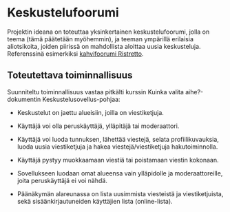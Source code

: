 # Keskustelufoorumi

Projektin ideana on toteuttaa yksinkertainen keskustelufoorumi, jolla on teema (tämä päätetään myöhemmin), ja teeman ympärillä erilaisia aliotsikoita, joiden piirissä on mahdollista aloittaa uusia keskusteluja. Referenssinä esimerkiksi [kahvifoorumi Ristretto](https://www.ristretto.fi).

## Toteutettava toiminnallisuus

Suunniteltu toiminnallisuus vastaa pitkälti kurssin Kuinka valita aihe?-dokumentin Keskustelusovellus-pohjaa:

* Keskustelut on jaettu alueisiin, joilla on viestiketjuja.

* Käyttäjä voi olla peruskäyttäjä, ylläpitäjä tai moderaattori.

* Käyttäjä voi luoda tunnuksen, lähettää viestejä, selata profiilikuvauksia, luoda uusia viestiketjuja ja hakea viestejä/viestiketjuja hakutoiminnolla.

* Käyttäjä pystyy muokkaamaan viestiä tai poistamaan viestin kokonaan.

* Sovellukseen luodaan omat alueensa vain ylläpidolle ja moderaattoreille, joita peruskäyttäjä ei voi nähdä.

* Päänäkymän alareunassa on lista uusimmista viesteistä ja viestiketjuista, sekä sisäänkirjautuneiden käyttäjien lista (online-lista).